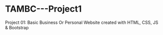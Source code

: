 # TAMBC---Project1
Project 01: Basic Business Or Personal Website created with HTML, CSS, JS &amp; Bootstrap
